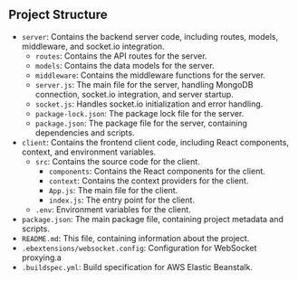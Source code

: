 ## Project Structure

- `server`: Contains the backend server code, including routes, models, middleware, and socket.io integration.
  - `routes`: Contains the API routes for the server.
  - `models`: Contains the data models for the server.
  - `middleware`: Contains the middleware functions for the server.
  - `server.js`: The main file for the server, handling MongoDB connection, socket.io integration, and server startup.
  - `socket.js`: Handles socket.io initialization and error handling.
  - `package-lock.json`: The package lock file for the server.
  - `package.json`: The package file for the server, containing dependencies and scripts.
- `client`: Contains the frontend client code, including React components, context, and environment variables.
  - `src`: Contains the source code for the client.
    - `components`: Contains the React components for the client.
    - `context`: Contains the context providers for the client.
    - `App.js`: The main file for the client.
    - `index.js`: The entry point for the client.
  - `.env`: Environment variables for the client.
- `package.json`: The main package file, containing project metadata and scripts.
- `README.md`: This file, containing information about the project.
- `.ebextensions/websocket.config`: Configuration for WebSocket proxying.a
- `.buildspec.yml`: Build specification for AWS Elastic Beanstalk.
